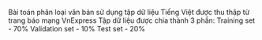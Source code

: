 Bài toán phân loại văn bản sử dụng tập dữ liệu Tiếng Việt được thu thập từ trang báo mạng VnExpress 
Tập dữ liệu được chia thành 3 phần:
    Training set - 70%
    Validation set - 10%
    Test set - 20%
